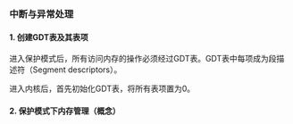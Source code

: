 ### 中断与异常处理

#### 1. 创建GDT表及其表项

进入保护模式后，所有访问内存的操作必须经过GDT表。GDT表中每项成为段描述符（Segment descriptors）。

进入内核后，首先初始化GDT表，将所有表项置为0。



#### 2. 保护模式下内存管理（概念）


